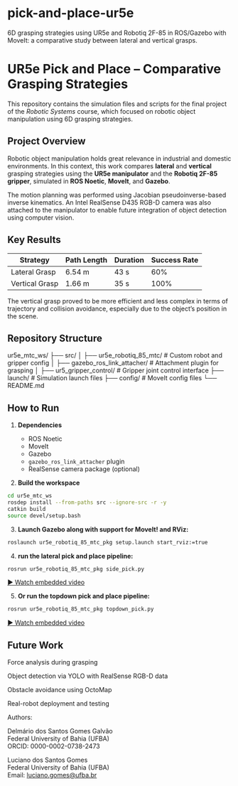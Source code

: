 # pick-and-place-ur5e
6D grasping strategies using UR5e and Robotiq 2F-85 in ROS/Gazebo with MoveIt: a comparative study between lateral and vertical grasps.

# UR5e Pick and Place – Comparative Grasping Strategies

This repository contains the simulation files and scripts for the final project of the *Robotic Systems* course, which focused on robotic object manipulation using 6D grasping strategies.

## Project Overview

Robotic object manipulation holds great relevance in industrial and domestic environments. In this context, this work compares **lateral** and **vertical** grasping strategies using the **UR5e manipulator** and the **Robotiq 2F-85 gripper**, simulated in **ROS Noetic**, **MoveIt**, and **Gazebo**.

The motion planning was performed using Jacobian pseudoinverse-based inverse kinematics. An Intel RealSense D435 RGB-D camera was also attached to the manipulator to enable future integration of object detection using computer vision.

## Key Results

| Strategy       | Path Length | Duration | Success Rate |
|----------------|-------------|----------|---------------|
| Lateral Grasp  | 6.54 m      | 43 s     | 60%           |
| Vertical Grasp | 1.66 m      | 35 s     | 100%          |

The vertical grasp proved to be more efficient and less complex in terms of trajectory and collision avoidance, especially due to the object’s position in the scene.

## Repository Structure

ur5e_mtc_ws/
├── src/
│ ├── ur5e_robotiq_85_mtc/ # Custom robot and gripper config
│ ├── gazebo_ros_link_attacher/ # Attachment plugin for grasping
│ ├── ur5_gripper_control/ # Gripper joint control interface
├── launch/ # Simulation launch files
├── config/ # MoveIt config files
└── README.md


## How to Run

1. **Dependencies**
   - ROS Noetic
   - MoveIt
   - Gazebo
   - `gazebo_ros_link_attacher` plugin
   - RealSense camera package (optional)

2. **Build the workspace**

```bash
cd ur5e_mtc_ws
rosdep install --from-paths src --ignore-src -r -y
catkin build
source devel/setup.bash
```

3. **Launch Gazebo along with support for MoveIt! and RViz:**

```bash
roslaunch ur5e_robotiq_85_mtc_pkg setup.launch start_rviz:=true
```

4. **run the lateral pick and place pipeline:**

```bash
rosrun ur5e_robotiq_85_mtc_pkg side_pick.py
```
[▶ Watch embedded video](media/side_pick_and_place.webm)

5. **Or run the topdown pick and place pipeline:**

```bash
rosrun ur5e_robotiq_85_mtc_pkg topdown_pick.py
```
[▶ Watch embedded video](media/topdown_pick_and_place.webm)

## Future Work

Force analysis during grasping

Object detection via YOLO with RealSense RGB-D data

Obstacle avoidance using OctoMap

Real-robot deployment and testing

Authors:

Delmário dos Santos Gomes Galvão \
Federal University of Bahia (UFBA) \
ORCID: 0000-0002-0738-2473

Luciano dos Santos Gomes \
Federal University of Bahia (UFBA) \
Email: luciano.gomes@ufba.br
